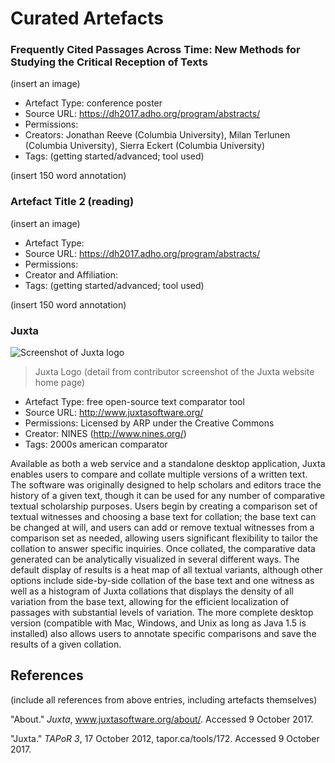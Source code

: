 # Curated Artefacts

### Frequently Cited Passages Across Time: New Methods for Studying the Critical Reception of Texts
(insert an image)
* Artefact Type: conference poster
* Source URL: https://dh2017.adho.org/program/abstracts/
* Permissions:
* Creators: Jonathan Reeve (Columbia University), Milan Terlunen (Columbia University), Sierra Eckert (Columbia University)
* Tags: (getting started/advanced; tool used)

(insert 150 word annotation)

### Artefact Title 2 (reading)
(insert an image)
* Artefact Type:
* Source URL: https://dh2017.adho.org/program/abstracts/
* Permissions:
* Creator and Affiliation:
* Tags: (getting started/advanced; tool used)

(insert 150 word annotation)

### Juxta
![Screenshot of Juxta logo](https://user-images.githubusercontent.com/31863169/31359297-606dc73a-ad17-11e7-8963-43fcf3b6892b.jpg)
> Juxta Logo (detail from contributor screenshot of the Juxta website home page)
* Artefact Type: free open-source text comparator tool
* Source URL: http://www.juxtasoftware.org/
* Permissions: Licensed by ARP under the Creative Commons
* Creator: NINES (http://www.nines.org/)
* Tags: 2000s american comparator

Available as both a web service and a standalone desktop application, Juxta enables users to compare and collate multiple versions of a written text. The software was originally designed to help scholars and editors trace the history of a given text, though it can be used for any number of comparative textual scholarship purposes. Users begin by creating a comparison set of textual witnesses and choosing a base text for collation; the base text can be changed at will, and users can add or remove textual witnesses from a comparison set as needed, allowing users significant flexibility to tailor the collation to answer specific inquiries. Once collated, the comparative data generated can be analytically visualized in several different ways. The default display of results is a heat map of all textual variants, although other options include side-by-side collation of the base text and one witness as well as a histogram of Juxta collations that displays the density of all variation from the base text, allowing for the efficient localization of passages with substantial levels of variation. The more complete desktop version (compatible with Mac, Windows, and Unix as long as Java 1.5 is installed) also allows users to annotate specific comparisons and save the results of a given collation.

## References
(include all references from above entries, including artefacts themselves)

"About." *Juxta*, www.juxtasoftware.org/about/. Accessed 9 October 2017.

"Juxta." *TAPoR 3*, 17 October 2012, tapor.ca/tools/172. Accessed 9 October 2017.
